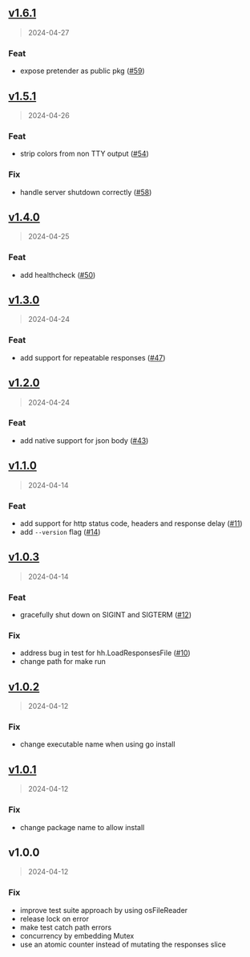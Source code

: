 
<a name="v1.6.1"></a>
## [v1.6.1](https://github.com/kilianc/pretender/compare/v1.5.1...v1.6.1)

> 2024-04-27

### Feat

* expose pretender as public pkg ([#59](https://github.com/kilianc/pretender/issues/59))


<a name="v1.5.1"></a>
## [v1.5.1](https://github.com/kilianc/pretender/compare/v1.4.0...v1.5.1)

> 2024-04-26

### Feat

* strip colors from non TTY output ([#54](https://github.com/kilianc/pretender/issues/54))

### Fix

* handle server shutdown correctly ([#58](https://github.com/kilianc/pretender/issues/58))


<a name="v1.4.0"></a>
## [v1.4.0](https://github.com/kilianc/pretender/compare/v1.3.0...v1.4.0)

> 2024-04-25

### Feat

* add healthcheck ([#50](https://github.com/kilianc/pretender/issues/50))


<a name="v1.3.0"></a>
## [v1.3.0](https://github.com/kilianc/pretender/compare/v1.2.0...v1.3.0)

> 2024-04-24

### Feat

* add support for repeatable responses ([#47](https://github.com/kilianc/pretender/issues/47))


<a name="v1.2.0"></a>
## [v1.2.0](https://github.com/kilianc/pretender/compare/v1.1.0...v1.2.0)

> 2024-04-24

### Feat

* add native support for json body ([#43](https://github.com/kilianc/pretender/issues/43))


<a name="v1.1.0"></a>
## [v1.1.0](https://github.com/kilianc/pretender/compare/v1.0.3...v1.1.0)

> 2024-04-14

### Feat

* add support for http status code, headers and response delay ([#11](https://github.com/kilianc/pretender/issues/11))
* add `--version` flag ([#14](https://github.com/kilianc/pretender/issues/14))


<a name="v1.0.3"></a>
## [v1.0.3](https://github.com/kilianc/pretender/compare/v1.0.2...v1.0.3)

> 2024-04-14

### Feat

* gracefully shut down on SIGINT and SIGTERM ([#12](https://github.com/kilianc/pretender/issues/12))

### Fix

* address bug in test for hh.LoadResponsesFile ([#10](https://github.com/kilianc/pretender/issues/10))
* change path for make run


<a name="v1.0.2"></a>
## [v1.0.2](https://github.com/kilianc/pretender/compare/v1.0.1...v1.0.2)

> 2024-04-12

### Fix

* change executable name when using go install


<a name="v1.0.1"></a>
## [v1.0.1](https://github.com/kilianc/pretender/compare/v1.0.0...v1.0.1)

> 2024-04-12

### Fix

* change package name to allow install


<a name="v1.0.0"></a>
## v1.0.0

> 2024-04-12

### Fix

* improve test suite approach by using osFileReader
* release lock on error
* make test catch path errors
* concurrency by embedding Mutex
* use an atomic counter instead of mutating the responses slice


